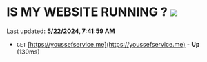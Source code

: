 # IS MY WEBSITE RUNNING ? [![](https://img.shields.io/static/v1?label=Sponsor&message=%E2%9D%A4&logo=GitHub&color=%23fe8e86)](https://github.com/sponsors/<username>)

Last updated: **5/22/2024, 7:41:59 AM**

- `GET` [https://youssefservice.me](https://youssefservice.me) - **Up** (130ms)

